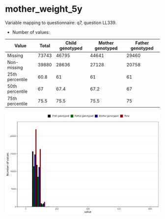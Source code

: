 # mother_weight_5y
Variable mapping to questionnaire: q7, question LL339.
- Number of values:

| Value | Total | Child genotyped | Mother genotyped | Father genotyped |
| ----- | ----- | --------------- | ---------------- | ---------------- |
| Missing | 73743 | 46795 | 44641 | 29460 |
| Non-missing | 39880 | 28636 | 27128 | 20758 |
| 25th percentile | 60.8 | 61 | 61 | 61 |
| 50th percentile | 67 | 67.4 | 67.2 | 67 |
| 75th percentile | 75.5 | 75.5 | 75.5 | 75 |



![](mother_weight_5y_n.png)



